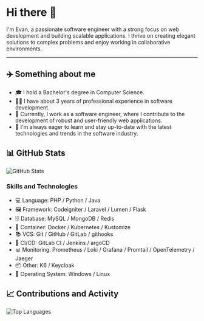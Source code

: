# Hi there 👋

I'm Evan, a passionate software engineer with a strong focus on web development and building scalable applications.
I thrive on creating elegant solutions to complex problems and enjoy working in collaborative environments.

<hr>

## ✈️ Something about me

- 🎓 I hold a Bachelor's degree in Computer Science.
- 👨‍💻 I have about 3 years of professional experience in software development.
- 💼 Currently, I work as a software engineer, where I contribute to the development of robust and user-friendly web applications.
- 🌱 I'm always eager to learn and stay up-to-date with the latest technologies and trends in the software industry.

## 📊 GitHub Stats

![GitHub Stats](https://github-readme-stats.vercel.app/api?username=ycchuang99&show_icons=true&theme=radical)

### Skills and Technologies

- 💻 Language: PHP / Python / Java
- 🖼️ Framework: Codeigniter / Laravel / Lumen / Flask
- 🗄️ Database: MySQL / MongoDB / Redis
- 🐳 Container: Docker / Kubernetes / Kustomize
- 📚 VCS: Git / GitHub / GitLab / githooks
- 🔄 CI/CD: GitLab CI / Jenkins / argoCD
- 📊 Monitoring: Prometheus / Loki / Grafana / Promtail / OpenTelemetry / Jaeger
- 📦 Other: K6 / Keycloak
- 🐧 Operating System: Windows / Linux

## 📈 Contributions and Activity

![Top Languages](https://github-readme-stats.vercel.app/api/top-langs/?username=ycchuang99&layout=compact&theme=radical)
